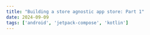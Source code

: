 ```yaml
---
title: "Building a store agnostic app store: Part 1"
date: 2024-09-09
tags: ['android', 'jetpack-compose', 'kotlin']
---
```


